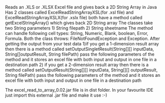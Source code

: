 Reads an .XLS or .XLSX Excel file and gives back a 2D String Array in Java Has 2 classes called ExcelReadStringArrayXSL(for .xsl file) and ExcelReadStringArrayXSLX(for .xslx file)
both have a method called getExcelStringArray() which gives back 2D String array The classes take two String parameters 1) String filepath 2) String sheetname The method can handle following cell types: String, Numeric, Blank, boolean, Error, Formula. Both the class throws: FileNotFoundException and Exception.
After getting the output from your test data 
1)if you get a 1-dimension result array then there is a method called setOutputSingletResult(String[][] inputData, String[]outputResult, String filePath)
pass the following parameters of the method and it stores an excel file with both input and output in one file in a destination path
2) if you get a 2-dimension result array then there is a method called setOutputResult(String[][] inputData, String[][] outputResult, String filePath) 
pass the following parameters of the method and it stores an excel file with both input and output in one file in a destination path

The excel_read_to_array_0.02.jar file is in dist folder. In your favourite IDE just import this external .jar file and make it use :-) 
